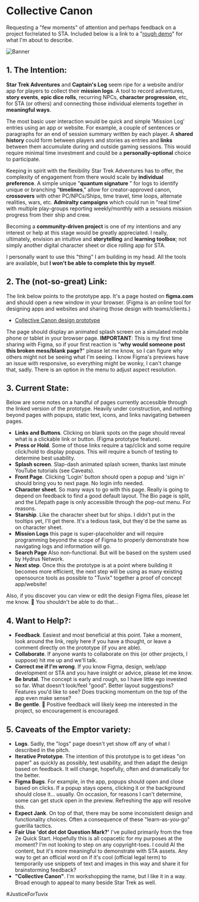 # Collective Canon
Requesting a "few moments" of attention and perhaps feedback on a project for/related to STA. Included below is a link to a "[rough demo](https://www.figma.com/proto/ZGGNjFIBcq5x3Nt5vxcFpK/Star-Trek-Adventures?page-id=2786%3A38426&node-id=2786-39251&node-type=canvas&viewport=370%2C200%2C0.31&t=Kow2wBaSiTcYC9qx-1&scaling=scale-down&content-scaling=fixed&starting-point-node-id=2786%3A39238)" for what I'm about to describe.

![Banner](https://github.com/user-attachments/assets/2c83188c-eff2-48ea-a059-b7769ed9ccb1)

## **1. The Intention**:
**Star Trek Adventures** and **Captain's Log** seem ripe for a website and/or app for players to collect their **mission logs**. A tool to record adventures, **story events**, **epic dice rolls**, recurring NPCs, **character progression**, etc, for STA (or others) and connecting those individual elements together in **meaningful ways**.

The most basic user interaction would be quick and simple 'Mission Log' entries using an app or website. For example, a couple of sentences or paragraphs for an end of session summary written by each player. A **shared history** could form between players and stories as entries and **links** between them accumulate during and outside gaming sessions. This would require minimal time investment and could be a **personally-optional** choice to participate.

Keeping in spirit with the flexibility Star Trek Adventures has to offer, the complexity of engagement from there would scale by **individual preference**. A simple unique "**quantum signature** " for logs to identify unique or branching "**timelines**," allow for creator-approved canon, **crossovers** with other PC/NPCs/Ships, time travel, time loops, alternate realities, wars, etc. **Admiralty campaigns** which could run in "real time" with multiple play-groups reporting weekly/monthly with a sessions mission progress from their ship and crew.

Becoming a **community-driven project** is one of my intentions and any interest or help at this stage would be greatly appreciated. I really, ultimately, envision an intuitive and **storytelling** and **learning toolbox**; not simply another digital character sheet or dice rolling app for STA.

I personally want to use this "thing" I am building in my head. All the tools are available, but **I won't be able to complete this by myself**.

## **2. The (not-so-great) Link**: 
The link below points to the prototype app. It's a page hosted on **figma.com** and should open a new window in your browser. (Figma is an online tool for designing apps and websites and sharing those design with teams/clients.)

- [Collective Canon design prototype](https://www.figma.com/proto/ZGGNjFIBcq5x3Nt5vxcFpK/Star-Trek-Adventures?page-id=2786%3A38426&node-id=2786-39251&node-type=canvas&viewport=370%2C200%2C0.31&t=Kow2wBaSiTcYC9qx-1&scaling=scale-down&content-scaling=fixed&starting-point-node-id=2786%3A39238)

The page should display an animated splash screen on a simulated mobile phone or tablet in your browser page. **IMPORTANT**: This is my first time sharing with Figma, so if your first reaction is "**why would someone post this broken mess/blank page?**" please let me know, so I can figure why others might not be seeing what I'm seeing. I know Figma's previews have an issue with responsive, so everything might be wonky, I can't change that, sadly. There is an option in the menu to adjust aspect resolution.

## **3. Current State**: 
Below are some notes on a handful of pages currently accessible through the linked version of the prototype. Heavily under construction, and nothing beyond pages with popups, static text, icons, and links navigating between pages. 

- **Links and Buttons**. Clicking on blank spots on the page should reveal what is a clickable link or button. (Figma prototype feature).
- **Press or Hold**. Some of those links require a tap/click and some require click/hold to display popups. This will require a bunch of testing to determine best usability.
- **Splash screen**. Slap-dash animated splash screen, thanks last minute YouTube tutorials (see Caveats). 
- **Front Page**. Clicking 'Login' button should open a popup and 'sign in' should bring you to next page. No login info needed.
- **Character sheet**. So many ways to go with this page. Really is going to depend on feedback to find a good default layout. The Bio page is split, and the Lifepath page is only accessible through the pop-out menu. For reasons.
- **Starship**. Like the character sheet but for ships. I didn't put in the tooltips yet, I'll get there. It's a tedious task, but they'd be the same as on character sheet.
- **Mission Logs** this page is super-placeholder and will require programming beyond the scope of Figma to properly demonstrate how navigating logs and information will go.
- **Search Page** Also non-functional. But will be based on the system used by Hydrus Network.
- **Next step**. Once this the prototype is at a point where building it becomes more efficient, the next step will be using as many existing opensource tools as possible to "Tuvix" together a proof of concept app/website!

Also, if you discover you can view or edit the design Figma files, please let me know. 🫤 You shouldn't be able to do that...

## **4. Want to Help?**:
- **Feedback**. Easiest and most beneficial at this point. Take a moment, look around the link, reply here if you have a thought, or leave a comment directly on the prototype (if you are able).
- **Collaborate**. If anyone wants to collaborate on this (or other projects, I suppose) hit me up and we'll talk.
- **Correct me if I'm wrong**. If you know Figma, design, web/app development or STA and you have insight or advice, please let me know.
- **Be brutal**. The concept is early and rough, so I have little ego invested so far. What doesn't look/feel "good". Better layout suggestions? Features you'd like to see? Does tracking momentum on the top of the app even make sense?
- **Be gentle**. 😬 Positive feedback will likely keep me interested in the project, so encouragement is encouraged.

## **5. Caveats of the Emptor variety**:
- **Logs**. Sadly, the "logs" page doesn't yet show off any of what I described in the pitch.
- **Iterative Prototype**. The intention of this prototype is to get ideas "on paper" as quickly as possibly, test usability, and then adapt the design based on feedback. It will change, hopefully, often and dramatically for the better.
- **Figma Bugs**. For example, in the app, popups should open and close based on clicks. If a popup stays opens, clicking it or the background should close it... usually. On occasion,  for reasons I can't determine, some can get stuck open in the preview. Refreshing the app will resolve this.
- **Expect Jank**. On top of that, there may be some inconsistent design and functionality choices. Often a consequence of these "learn-as-you-go" guerilla tactics.
- **Fair Use 'dot dot dot Question Mark?'** I've pulled primarily from the free 2e Quick Start. Hopefully this is all copacetic for my purposes at the moment? I'm not looking to step on any copyright-toes. I could AI the content, but it's more meaningful to demonstrate with STA assets. Any way to get an official word on if it's cool (official legal term) to temporarily use snippets of text and images in this way and share it for brainstorming feedback?
- **"Collective Canon"**. I'm workshopping the name, but I like it in a way. Broad enough to appeal to many beside Star Trek as well.

#JusticeForTuvix
